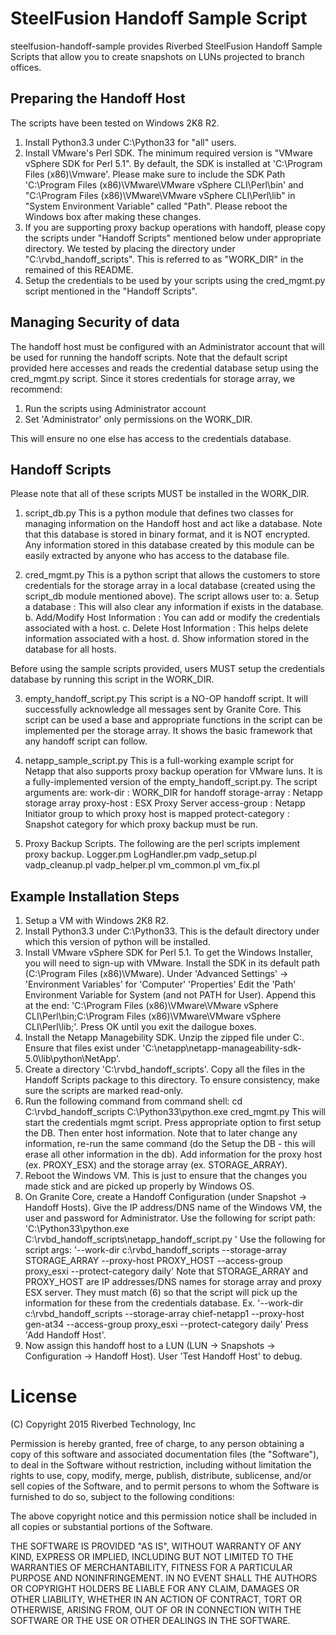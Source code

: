 SteelFusion Handoff Sample Script
============================

steelfusion-handoff-sample provides Riverbed SteelFusion Handoff Sample Scripts that allow you to create snapshots on LUNs projected to branch offices.

Preparing the Handoff Host
---------------------

The scripts have been tested on Windows 2K8 R2.
1. Install Python3.3 under C:\Python33 for "all" users.
2. Install VMware's Perl SDK. The minimum required version is "VMware vSphere SDK for Perl 5.1".
By default, the SDK is installed at 'C:\Program Files (x86)\Vmware'.
Please make sure to include the SDK Path 'C:\Program Files (x86)\VMware\VMware vSphere CLI\Perl\bin' and
"C:\Program Files (x86)\VMware\VMware vSphere CLI\Perl\lib" in "System Environment Variable" called "Path".
Please reboot the Windows box after making these changes.
3. If you are supporting proxy backup operations with handoff, please copy the scripts
under "Handoff Scripts" mentioned below under appropriate directory.
We tested by placing the directory under "C:\rvbd_handoff_scripts".
This is referred to as "WORK_DIR" in the remained of this README.   
4. Setup the credentials to be used by your scripts using the cred_mgmt.py script
mentioned in the "Handoff Scripts".

Managing Security of data
-------------

The handoff host must be configured with an Administrator account
that will be used for running the handoff scripts.
Note that the default script provided here accesses and reads the
credential database setup using the cred_mgmt.py script.
Since it stores credentials for storage array, we recommend:

1. Run the scripts using Administrator account
2. Set 'Administrator' only permissions on the WORK_DIR.

This will ensure no one else has access to the credentials database.


Handoff Scripts
-------------------------

Please note that all of these scripts MUST be installed in the WORK_DIR.

1. script_db.py
This is a python module that defines two classes for managing information
on the Handoff host and act like a database. Note that this database is stored
in binary format, and it is NOT encrypted. Any information stored in this
database created by this module can be easily extracted by anyone who has
access to the database file.

2. cred_mgmt.py
This is a python script that allows the customers to store credentials
for the storage array in a local database (created using the script_db module
mentioned above). The script allows user to:
a. Setup a database : This will also clear any information if exists in the database.
b. Add/Modify Host Information : You can add or modify the credentials associated with a host.
c. Delete Host Information : This helps delete information associated with a host.
d. Show information stored in the database for all hosts.

Before using the sample scripts provided, users MUST setup the credentials database
by running this script in the WORK_DIR. 

3. empty_handoff_script.py
This script is a NO-OP handoff script. It will successfully acknowledge all messages
sent by Granite Core. This script can be used a base and appropriate functions
in the script can be implemented per the storage array. It shows the basic
framework that any handoff script can follow.

4. netapp_sample_script.py
This is a full-working example script for Netapp that also supports
proxy backup operation for VMware luns. It is a fully-implemented version
of the empty_handoff_script.py. 
The script arguments are:
work-dir : WORK_DIR for handoff
storage-array : Netapp storage array
proxy-host : ESX Proxy Server
access-group : Netapp Initiator group to which proxy host is mapped
protect-category : Snapshot category for which proxy backup must be run.

5. Proxy Backup Scripts.
The following are the perl scripts implement proxy backup.
Logger.pm LogHandler.pm
vadp_setup.pl vadp_cleanup.pl vadp_helper.pl vm_common.pl vm_fix.pl

Example Installation Steps
-------------------

1. Setup a VM with Windows 2K8 R2.
2. Install Python3.3 under C:\Python33. This is the default directory
under which this version of python will be installed.
3. Install VMware vSphere SDK for Perl 5.1.
To get the Windows Installer, you will need to sign-up with VMware.
Install the SDK in its default path (C:\Program Files (x86)\VMware).
Under 'Advanced Settings' -> 'Environment Variables' for 'Computer' 'Properties'
Edit the 'Path' Environment Variable for System (and not PATH for User).
Append this at the end:
'C:\Program Files (x86)\VMware\VMware vSphere CLI\Perl\bin;C:\Program Files (x86)\VMware\VMware vSphere CLI\Perl\lib;'.
Press OK until you exit the dailogue boxes.
4. Install the Netapp Managebility SDK.
Unzip the zipped file under C:\.
Ensure that files exist under 'C:\netapp\netapp-manageability-sdk-5.0\lib\python\NetApp'.
5. Create a directory 'C:\rvbd_handoff_scripts'. 
Copy all the files in the Handoff Scripts package to this directory.
To ensure consistency, make sure the scripts are marked read-only.
6. Run the following command from command shell:
cd C:\rvbd_handoff_scripts
C:\Python33\python.exe cred_mgmt.py
This will start the credentials mgmt script.
Press appropriate option to first setup the DB.
Then enter host information. Note that to later change any information, re-run the same
command (do the Setup the DB - this will erase all other information in the db).
Add information for the proxy host (ex. PROXY_ESX) and the storage array (ex. STORAGE_ARRAY).
7. Reboot the Windows VM. This is just to ensure that the changes 
you made stick and are picked up properly by Windows OS.
8. On Granite Core, create a Handoff Configuration (under Snapshot -> Handoff Hosts).
Give the IP address/DNS name of the Windows VM, the user and password for Administrator.
Use the following for script path:
'C:\Python33\python.exe C:\rvbd_handoff_scripts\netapp_handoff_script.py '
Use the following for script args:
'--work-dir c:\rvbd_handoff_scripts  --storage-array STORAGE_ARRAY --proxy-host PROXY_HOST --access-group proxy_esxi --protect-category daily'
Note that STORAGE_ARRAY and PROXY_HOST are IP addresses/DNS names for storage array and proxy ESX server.
They must match (6) so that the script will pick up the information for these from the credentials database.
Ex.
'--work-dir c:\rvbd_handoff_scripts --storage-array chief-netapp1 --proxy-host gen-at34 --access-group proxy_esxi --protect-category daily'
Press 'Add Handoff Host'.
9. Now assign this handoff host to a LUN (LUN -> Snapshots -> Configuration -> Handoff Host).
User 'Test Handoff Host' to debug.   

License
=======

(C) Copyright 2015 Riverbed Technology, Inc

 Permission is hereby granted, free of charge, to any person obtaining a copy
 of this software and associated documentation files (the "Software"), to deal
 in the Software without restriction, including without limitation the rights
 to use, copy, modify, merge, publish, distribute, sublicense, and/or sell
 copies of the Software, and to permit persons to whom the Software is
 furnished to do so, subject to the following conditions:

 The above copyright notice and this permission notice shall be included in
 all copies or substantial portions of the Software.

 THE SOFTWARE IS PROVIDED "AS IS", WITHOUT WARRANTY OF ANY KIND, EXPRESS OR
 IMPLIED, INCLUDING BUT NOT LIMITED TO THE WARRANTIES OF MERCHANTABILITY,
 FITNESS FOR A PARTICULAR PURPOSE AND NONINFRINGEMENT. IN NO EVENT SHALL THE
 AUTHORS OR COPYRIGHT HOLDERS BE LIABLE FOR ANY CLAIM, DAMAGES OR OTHER
 LIABILITY, WHETHER IN AN ACTION OF CONTRACT, TORT OR OTHERWISE, ARISING FROM,
 OUT OF OR IN CONNECTION WITH THE SOFTWARE OR THE USE OR OTHER DEALINGS IN
 THE SOFTWARE.
